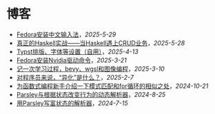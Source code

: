 # 博客

- [Fedora安装中文输入法](./2025-5-29)，_2025-5-29_
- [真正的Haskell实战——当Haskell遇上CRUD业务](./2025-5-28)，_2025-5-28_
- [Typst排版、字体等设置（自用）](./2025-4-13)，_2025-4-13_
- [Fedora安装Nvidia驱动命令](./2025-3-21)，_2025-3-21_
- [记一次学习过程，bevy、wgsl和图像编程](./2025-3-10)，_2025-3-10_
- [对程序员来说，“异化”是什么？](./2025-2-7)，_2025-2-7_
- [为函数式编程新手介绍一下模式匹配和for循环的相似之处](./2024-10-21)，_2024-10-21_
- [Parsley与根据状态改变行为的动态解析器](./2024-8-25)，_2024-8-25_
- [用Parsley写富状态的解析器](./2024-7-15)，_2024-7-15_
